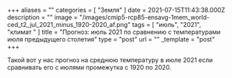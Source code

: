 +++
aliases = ""
categories = [ "Земля" ]
date = 2021-07-15T11:43:38.000Z
description = ""
image = "/images/cmip5-rcp85-ensavg-1mem_world-ced_t2_jul_2021_minus_1920-2020_af.png"
tags = [ "июль", "2021", "климат " ]
title = "Прогноз: июль 2021 по сравнению с температурами июля предыдущего столетия"
type = "post"
url = ""
_template = "post"
+++

Такой вот у нас прогноз на среднюю температуру в июле 2021 если сравнивать его с июлями промежутка с 1920 по 2020.
